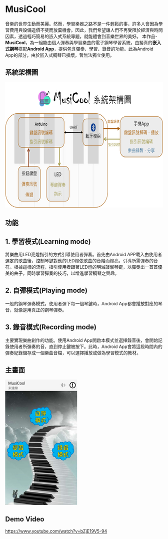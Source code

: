 MusiCool
===

音樂的世界生動而美麗。然而，學習樂器之路不是一件輕鬆的事，許多人會因為學習費用與設備造價不斐而放棄機會。因此，我們希望讓人們不再受限於經濟與時間因素，透過輕巧簡易的嵌入式系統專題，就能體會到音樂世界的美好。
本作品-**MusiCool**，為一組能由個人彈奏與學習樂曲的電子鋼琴學習系統，由擬真的**嵌入式鋼琴**搭配**Android App**，提供包含彈奏、學習、錄音的功能。此為Android App的部分，由於嵌入式鋼琴已損壞，暫無法獨立使用。

系統架構圖
---
<img src="screenshots/Frame_Diagram.png" height="400"/>

功能
---
## 1. 學習模式(Learning mode)
將樂曲用LED亮燈指引的方式引導使用者彈奏。首先由Android APP載入由使用者選定的歌曲後，控制琴鍵對應的LED燈依歌曲的音階而燈亮，引導所需彈奏的音符。根據這樣的流程，指引使用者跟著LED燈的明滅敲擊琴鍵，以彈奏出一首首優美的曲子，同時學習彈奏的技巧，以增進學習鋼琴之興趣。

## 2. 自彈模式(Playing mode)
一般的鋼琴彈奏模式，使用者彈下每一個琴鍵時，Android App都會播放對應的琴音，就像是用真正的鋼琴彈奏。

## 3. 錄音模式(Recording mode)
主要實現樂曲創作的功能。使用Android App開啟本模式並選擇錄音後，會開始記錄使用者所彈奏的音，直到停止鍵被按下。此時，Android App會將這段時間內的彈奏紀錄儲存成一個樂曲音檔，可以選擇播放或做為學習模式的教材。


主畫面
---
<img src="screenshots/main_activity.png" height="400"/>

Demo Video
---
https://www.youtube.com/watch?v=bZjE19V5-94
